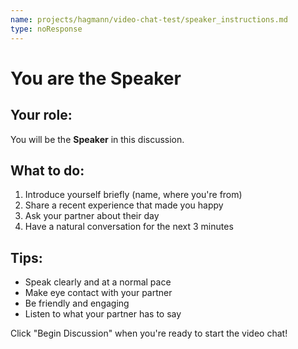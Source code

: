 ```yaml
---
name: projects/hagmann/video-chat-test/speaker_instructions.md
type: noResponse
---
```

# You are the Speaker

## Your role:
You will be the **Speaker** in this discussion.

## What to do:
1. Introduce yourself briefly (name, where you're from)
2. Share a recent experience that made you happy
3. Ask your partner about their day
4. Have a natural conversation for the next 3 minutes

## Tips:
- Speak clearly and at a normal pace
- Make eye contact with your partner
- Be friendly and engaging
- Listen to what your partner has to say

Click "Begin Discussion" when you're ready to start the video chat! 